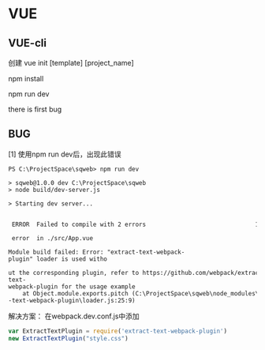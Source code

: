 # VUE

## VUE-cli
创建
vue init [template] [project_name]

npm install

npm run dev

there is first bug

## BUG
[1] 使用npm run dev后，出现此错误
```
PS C:\ProjectSpace\sqweb> npm run dev
 
> sqweb@1.0.0 dev C:\ProjectSpace\sqweb
> node build/dev-server.js
 
> Starting dev server...
 
 
 ERROR  Failed to compile with 2 errors                               17:27:59
 
 error  in ./src/App.vue
 
Module build failed: Error: "extract-text-webpack-plugin" loader is used witho

ut the corresponding plugin, refer to https://github.com/webpack/extract-text-
webpack-plugin for the usage example
    at Object.module.exports.pitch (C:\ProjectSpace\sqweb\node_modules\extract
-text-webpack-plugin\loader.js:25:9)
```

  解决方案：
  在webpack.dev.conf.js中添加

  ```js
  var ExtractTextPlugin = require('extract-text-webpack-plugin')
  new ExtractTextPlugin("style.css")
  ```
